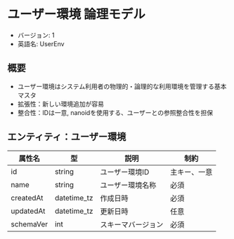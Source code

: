 # ユーザー環境 論理モデル

- バージョン: 1
- 英語名: UserEnv

## 概要

- ユーザー環境はシステム利用者の物理的・論理的な利用環境を管理する基本マスタ
- 拡張性：新しい環境追加が容易
- 整合性：IDは一意, nanoidを使用する、ユーザーとの参照整合性を担保

## エンティティ：ユーザー環境

| 属性名    | 型          | 説明               | 制約         |
| --------- | ----------- | ------------------ | ------------ |
| id        | string      | ユーザー環境ID     | 主キー、一意 |
| name      | string      | ユーザー環境名称   | 必須         |
| createdAt | datetime_tz | 作成日時           | 必須         |
| updatedAt | datetime_tz | 更新日時           | 任意         |
| schemaVer | int         | スキーマバージョン | 必須         |
